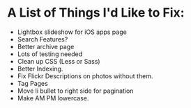 A List of Things I'd Like to Fix:
=================================

* Lightbox slideshow for iOS apps page
* Search Features?
* Better archive page
* Lots of testing needed
* Clean up CSS (Less or Sass)
* Better Indexing.
* Fix Flickr Descriptions on photos without them.
* Tag Pages
* Move li bullet to right side for pagination 
* Make AM PM lowercase.